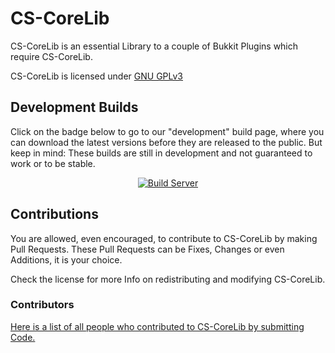 # CS-CoreLib

CS-CoreLib is an essential Library to a couple of Bukkit Plugins which require CS-CoreLib.

CS-CoreLib is licensed under 
[GNU GPLv3](https://github.com/TheBusyBiscuit/Slimefun4/blob/master/LICENSE)

## Development Builds
Click on the badge below to go to our "development" build page, where you can download the latest versions before they are released to the public. 
But keep in mind: These builds are still in development and not guaranteed to work or to be stable.

<p align="center">
  <a href="https://thebusybiscuit.github.io/builds/TheBusyBiscuit/CS-CoreLib/master/">
    <img src="https://thebusybiscuit.github.io/builds/TheBusyBiscuit/CS-CoreLib/master/badge.svg" alt="Build Server"/>
  </a>
</p>

## Contributions

You are allowed, even encouraged, to contribute to CS-CoreLib by making Pull Requests.
These Pull Requests can be Fixes, Changes or even Additions, it is your choice.

Check the license for more Info on redistributing and modifying CS-CoreLib.

### Contributors

[Here is a list of all people who contributed to CS-CoreLib by submitting Code.](https://github.com/TheBusyBiscuit/CS-CoreLib/graphs/contributors)
